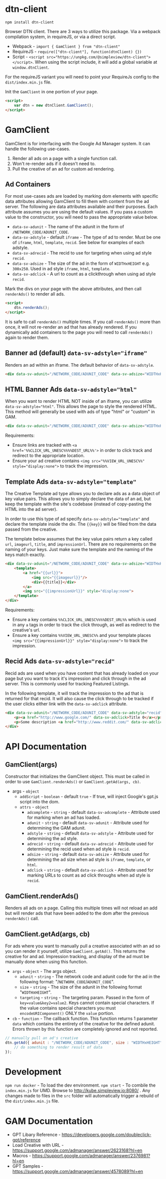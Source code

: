 # dtn-client

`npm install dtn-client`

Browser DTN client. There are 3 ways to utilize this package. Via a webpack compilation system, in requireJS, or via a direct script.

* Webpack - `import { GamClient } from "dtn-client"`
* RequireJS - `require(["dtn-client"], function(dtnClient) {})`
* Script - `<script src="https://unpkg.com/@simpleview/dtn-client"></script>`. When using the script include, it will add a global variable at `window.dtnClient`.

For the requireJS variant you will need to point your RequireJs config to the `dist/index.min.js` file.

Init the `GamClient` in one portion of your page.

```html
<script>
	var dtn = new dtnClient.GamClient();
</script>
```

# GamClient

GamClient is for interfacing with the Google Ad Manager system. It can handle the following use-cases.

1. Render all ads on a page with a single function call.
1. Won't re-render ads if it doesn't need to.
1. Pull the creative of an ad for custom ad rendering.

## Ad Containers

For most use-cases ads are loaded by marking dom elements with specific data attributes allowing GamClient to fill them with content from the ad server. The following are data attributes available and their purposes. Each attribute assumes you are using the default values. If you pass a custom value to the constructor, you will need to pass the appropriate value below.

* `data-sv-adunit` - The name of the adunit in the form of `/NETWORK_CODE/ADUNIT_CODE`.
* `data-sv-adstyle` - default `iframe` - The type of ad to render. Must be one of `iframe`, `html`, `template`, `recid`. See below for examples of each adstyle.
* `data-sv-adrecid` - The recid to use for targeting when using ad style `recid`.
* `data-sv-adsize` - The size of the ad in the form of `WIDTHxHEIGHT` e.g. `300x250`. Used in ad style `iframe`, `html`, `template`.
* `data-sv-adclick` - A url to count as a clickthrough when using ad style `recid`.

Mark the divs on your page with the above attributes, and then call `renderAds()` to render all ads.

```html
<script>
	dtn.renderAds();
</script>
```

It is safe to call `renderAds()` multiple times. If you call `renderAds()` more than once, it will not re-render an ad that has already rendered. If you dynamically add containers to the page you will need to call `renderAds()` again to render them.

## Banner ad (default) `data-sv-adstyle="iframe"`

Renders an ad within an iframe. The default behavior of `data-sv-adstyle`.

```html
<div data-sv-adunit="/NETWORK_CODE/ADUNIT_CODE" data-sv-adsize="WIDTHxHEIGHT"></div>
```

## HTML Banner Ads `data-sv-adstyle="html"`

When you want to render HTML NOT inside of an iframe, you can utilize `data-sv-adstyle="html"`. This allows the page to style the rendered HTML. This method will generally be used with ads of type "html" or "custom" in GAM.

```html
<div data-sv-adunit="/NETWORK_CODE/ADUNIT_CODE" data-sv-adsize="WIDTHxHEIGHT" data-sv-adstyle="html"></div>
```

Requirements:

* Ensure links are tracked with `<a href='%%CLICK_URL_UNESC%%%%DEST_URL%%'>` in order to click track and redirect to the appropriate location.
* Ensure your ad creative contains `<img src="%%VIEW_URL_UNESC%%" style="display:none">` to track the impression.

## Template Ads `data-sv-adstyle="template"`

The Creative Template ad type allows you to declare ads as a data object of key value pairs. This allows you to simply declare the data of an ad, but keep the template with the site's codebase (instead of copy-pasting the HTML into the ad server).

In order to use this type of ad specify `data-sv-adstyle="template"` and declare the template inside the div. The `{{key}}` will be filled from the data passed from the creative.

The template below assumes that the key value pairs return a key called `url`, `imageurl`, `title`, and `impressionUrl`. There are no requirements on the naming of your keys. Just make sure the template and the naming of the keys match exactly.

```html
<div data-sv-adunit="/NETWORK_CODE/ADUNIT_CODE" data-sv-adsize="WIDTHxHEIGHT" data-sv-adstyle="template">
	<template>
		<a href="{{url}}">
			<img src="{{imageurl}}"/>
			<div>{{title}}</div>
		</a>
		<img src="{{impressionUrl}}" style="display:none">
	</template>
</div>
```

Requirements:

* Ensure a key contains `%%CLICK_URL_UNESC%%%%DEST_URL%%` which is used in any `a` tags in order to track the click through, as well as redirect to the creative's url.
* Ensure a key contains `%%VIEW_URL_UNESC%%` and your template places `<img src="{{impressionUrl}}" style="display:none">` to track the impression.

## Recid Ads `data-sv-adstyle="recid"`

Recid ads are used when you have content that has already loaded on your page but you want to track it's impression and click through in the ad server. This is commonly used for tracking Featured Listings.

In the following template, it will track the impression to the ad that is returned for that recid. It will also cause the click through to be tracked if the user clicks either link with the `data-sv-adclick` attribute.

```html
<div data-sv-adunit="/NETWORK_CODE/ADUNIT_CODE" data-sv-adstyle="recid" data-sv-adrecid="RECID">
	<p><a href="http://www.google.com/" data-sv-adclick>Title 0</a></p>
	<p>Some description <a href="http://www.reddit.com/" data-sv-adclick>Read More</a></p>
</div>
```

# API Documentation

## GamClient(args)

Constructor that initializes the GamClient object. This must be called in order to use `GamClient.renderAds()` or `GamClient.getAd(args, cb)`.

* args - `object`
	* `addScript` - `boolean` - default `true` - If true, will inject Google's gpt.js script into the dom.
	* `attrs` - `object`
		* `adcomplete` - `string` - default `data-sv-adcomplete` - Attribute used for marking when an ad has loaded.
		* `adunit` - `string` - default `data-sv-adunit` - Attribute used for determining the GAM adunit.
		* `adstyle` - `string` - default `data-sv-adstyle` - Attribute used for determining the ad style.
		* `adrecid` - `string` - default `data-sv-adrecid` - Attribute used for determining the recid used when ad style is `recid`.
		* `adsize` - `string` - default `data-sv-adsize` - Attribute used for determining the ad size when ad style is `iframe`, `template`, or `html`.
		* `adclick` - `string` - default `data-sv-adclick` - Attribute used for marking URLs to count as ad click throughs when ad style is `recid`.

## GamClient.renderAds()

Renders all ads on a page. Calling this multiple times will not reload an add but will render ads that have been added to the dom after the previous `renderAds()` call. 

## GamClient.getAd(args, cb)

For ads where you want to manually pull a creative associated with an ad so you can render it yourself, utilize `GamClient.getAd()`. This returns the creative for and ad. Impression tracking, and display of the ad must be manually done when using this function.

* `args` - `object` - The args object.
	* `adunit` - `string` - The network code and adunit code for the ad in the following format: "/`NETWORK_CODE`/`ADUNIT_CODE`".
	* `size` - `string` - The size of the adunit in the following format "`WIDTH`x`HEIGHT`".
	* `targeting` - `string` - The targeting param. Passed in the form of `key=value&key2=value2`. Keys cannot contain special characters. If the value contains special characters you must `encodeURIComponent()` ONLY the `value` portion.
* `cb` - `function` - The callback function. This function returns 1 parameter `data` which contains the entirety of the creative for the defined adunit. Errors thrown by this function are completely ignored and not reported. 

```js
// manually pull an ad's creative
dtn.getAd({ adunit : "/NETWORK_CODE/ADUNIT_CODE", size : "WIDTHxHEIGHT" }, function(data) {
	// do something to render result of data
});
```

# Development

`npm run docker` - To load the dev environment.
`npm start` - To combile the `index.min.js` for UMD. Browse to http://kube.simpleview.io:8080/ . Any changes made to files in the `src` folder will automatically trigger a rebuild of the `dist/index.min.js` file.

# GAM Documentation

* GPT Libary Reference - https://developers.google.com/doubleclick-gpt/reference
* Load Creative with URL - https://support.google.com/admanager/answer/2623168?hl=en
* Macros - https://support.google.com/admanager/answer/2376981?hl=en
* GPT Samples - https://support.google.com/admanager/answer/4578089?hl=en